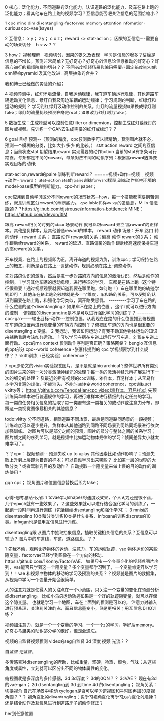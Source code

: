 
0 核心：泛化能力，不同道路的泛化能力。认识道路的泛化能力，及车在路上跑的泛化能力；看其他车在路上跑的视频学习？互信息能否吧关注信息的范围给缩小？

1 cpc mine dim disentangling-factorvae memory attention infomation-curious   cpc-vae(bayes)

2 互信息：  x y；  z y；  c x z；   reward <> stat-action；   因果的互信息---需要自动的场景切分　ｈｏｗ？？　

3  how？ 视频理解　视频切分，因果的定义及表现；学习是信息的增多？枯燥是信息的不增长。预测非常简单？无好奇心？好奇心的信息论信息推动的好奇心？好奇心进行的视频阶段的切分？？ 
不同长度视频场景的编码需要非固定长度input的cnn架构pyramid 及其他改进，高层抽象的合并？

我和博士已经做的实验的介绍；

4 视频预测中，红灯环境流量，自我运动规律，我车道车辆运行规律，其他道路车辆运动变化信息，绿灯自我及周边车辆的运动规律； 
学习规则的判断，红绿灯和运动的规则？ 学习到红绿灯及动作控制的关系。红灯的流量视频如果换成绿灯则fake；绿灯的流量视频预测自身是real；如果改为红灯则为fake；

5 数据生成：生成模型可以控制任意filter or dimension，控制生成红灯或绿灯的图片或视频。先训练一个GAN去生成需要的红灯或绿灯？？


6  goal 目标 预测--（预测的精度，cpc预测数字可以很精确，预测图片就不必，预测一个模糊的分类，比如大小  多少 的比较。）
stat action reward 之间的互信息；当前状态stat 期望结果reward 实现需要的动作action
当前的stat有多条可行路径，每条都是不同的reward，每条对应不同的动作序列：根据高reward选择要实现目标的动作; 

stat-action,reward的paire 训练判断reward？  =====视频+动作=视频 ；视频+动作=reward；
stat-action,stat的paire训练forward模型,训练动作影响环境的model-base模型的判断能力。
cpc-hrl paper；

cpc应用到自动学习区分不同reward的场景状态--how，每一个技能都需要刻苦训练，就是训练区分reward的判断能力。
cpc lable和样本 xy的互信息，MI in 信息瓶颈？？https://github.com/djstrouse/information-bottleneck  MINE：https://github.com/rdevon/DIM

跟高 reward相关的时刻的state 场景动作 就可以跟reward 建立‘高reward’的正样本。其他是负样本，及其他普通reward的样本。 
reward 动作 场景：开车 路口 转向动作 - reward 关系； 直路 动作 reward的关系；偏离 动作 reward的关系； 动作跟后续reward的关系，
reward的延迟，直路偏离的动作跟后续高速度保持车道的高reward的关系；

开车视频，在路上的视频即为正，离开车道的视频为负，训练cpc；学习保持在路上的概念，判断是否在路上--调整动作，规则必须在路上-调整动作。

先对路的认识的激活，然后是进一步对路的方向的信息的激活认识，然后是动作的控制。
 1 学习其他车辆的运动视频，进行特征的学习， 车都是在路上跑（这个特征很重要！通过视频观察就要知道我要在哪里跑，如何跑！）车在哪里跑的轨迹学到即可？
其他车在路上跑的视频就是多一个维度，车和路的关系，可以更好的认识到需要在路上跑，和强化学习类似，离开路受惩罚。 
---------学习了车在路的什么位置的这个disentangling  z 如果车不在路上的位置 ，这个z就可以进行方向的控制！ 俯视图的disentangling是不是可以进行强化学习的训练？？
--------cpc-gan-----输出目标-动作---控制位置。从我现在在路的什么位置推到俯视图在车道的位置再进行隐变量的车辆方向控制？？俯视图车道的方向也是很重要的disentangling z 变量。
 2 我运动，我该如何运动？有我不动其他物体运动的知识来辅助我思考该如何运动。 1 可以学习车辆在车道上运行学习车道。2 我在车道上面行动。
cpc的rnn context 预测动作序列是否正确？策略网络？
bengio 互信息的ppt部分 cpc--world coherence -张嘉伟提到的  cpc 学视频要学到什么规律？？ vkitti训练（已经实验）coherence？

7 
cpc原论文的vision实验视觉图片，是不是就是hierarchical？整体世界所有类别的图片进来的第一次分类激活神经元的处理？每一类的激活神经元再扩展进行下一次的细分的处理？
及最近的所有视频的cpc训练，难样本，容易样本；从容易样本学习普遍的规律，不能消失，不能时空转变world coherence，cpc训练ucf  vkitty等； https://github.com/TengdaHan/cpc_video(难样本，容易样本)
先预训练简单样本进行普遍规律的学习，再进行难样本进行精细的特定任务的学习。
每一类的任务相关信息的抽取？每一类都有这一类相关的或动作或注意力分布，即跟这一类视觉图像最相关的其他信息？

todo:vkitty 分不同道路，相同道路不同场景，最后是同道路同场景的一段视频；训练难度可以逐步提升，负样本从其他道路到同路不同场景到同路同场景进行依次加强训练。
对图片可以是部分之间的预测，图片的部分与整体之间的关系学习；图片帧之间的序列学习，就是视频中比如运动物体规律的学习？帧间差异太小就太难学习了。



？？cpc： 视频预测-- 预测失败 up to uplay 其他因素比如动作影响？；预测失败上升到上层即为错误的样本；可以自动学习出来哪些？ 比如第一层的世界的大致分类？或者驾驶的目的及动作？
自动提取一个隐变量来做上层的目的动作的训练使用？



gqn cpc；
视角图片和位置信息替换后即为fake；




--------------------------------------------

心得-思考总结-反省: 
1 tcvae学习shapes的速度及效果，个人认为还是很不错，几个epoch就有一些效果了，
2 这些效果就可以进行结合强化学习的训练了，一起跑一段时间再进行训练（包括继续disentangling和强化学习）； 
3 mnist的disentangling 10类和分类训练10类是什么关系，infogan的训练discrete的10类。infogan也是使用互信息进行训练。


disentangling跟 从图片中抽取抽象信息，抽取关键相关信息的关系？互信息可以辅助？ 图片中的车道线，车道，道路信息。？？ 


1 先我不动，观察世界物体的运动，注意力，车的运动轨迹，vae 物体运动的某些隐变量，factorvae已经学到图像在一个方向的移动。https://github.com/1Konny/FactorVAE，
如果只有一个变量变化的视频或图片序列，vae能否只学到这一个隐变量？多个变量都学习到了，一个变量肯定可以学习到！！vae 和视频中物体的移动的学习及预测的关系？？视频就是图片的数据集，从视频中学习一个变量开始会很简单。

人的注意力就是使得人的关注点在一个小范围，只关注一个变量的变化在预测分析或disentangling。 比如小鸟的运动轨迹如果是一个好的轨迹隐变量，就可以存储这个隐变量。
也就是学习一个地图，车在上面到的预测是可以的。
注意力对输入进行预处理，关注到关注的点，而且信息量变小，但是更相关；用互信息 BI IB训练？

视频加注意力，就是一个一个变量的学习，一个一个z的学习，学好后memory。好奇心马里奥的动作部分学的很好，但是会遗忘。

视频的自监督视频预测
video的seg自监督  3d 深度  视频  光流？？

自监督 无监督。



多传感器对disentangling的帮助，比如重量，坚硬，冷热，颜色，气味；从这些角度或属性，立刻就可以区分出不同的物体属性的变化。

俯视图就是多深度的多传感器，3d 3d深度？
3d的GQN？？ 3dVAE？ 现在有3d的vae-gan； 2d disentangling到 3d 到 time 4d 的disentangling； 
视角关系：   切换视角 自己在场景中移动   cyclegan是否可以学习俯视图和平时图再加30度视角图？？？
视角变化的disentangling；先学习视角变化再学习方向变化的规律？ 还是结合动作及互信息进行到道路牙子的动作修正？


her到任意位置



